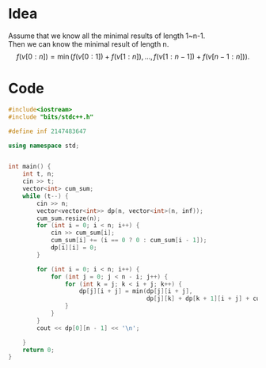 # Idea
Assume that we know all the minimal results of length 1~n-1.  
Then we can know the minimal result of length n.  
$$f(v[0:n]) = \min(f(v[0:1]) + f(v[1:n]),\dots,f(v[1:n-1]) + f(v[n-1:n])).$$


# Code
```cpp
#include<iostream>
#include "bits/stdc++.h"

#define inf 2147483647

using namespace std;


int main() {
    int t, n;
    cin >> t;
    vector<int> cum_sum;
    while (t--) {
        cin >> n;
        vector<vector<int>> dp(n, vector<int>(n, inf));
        cum_sum.resize(n);
        for (int i = 0; i < n; i++) {
            cin >> cum_sum[i];
            cum_sum[i] += (i == 0 ? 0 : cum_sum[i - 1]);
            dp[i][i] = 0;
        }

        for (int i = 0; i < n; i++) {
            for (int j = 0; j < n - i; j++) {
                for (int k = j; k < i + j; k++) {
                    dp[j][i + j] = min(dp[j][i + j],
                                       dp[j][k] + dp[k + 1][i + j] + cum_sum[i + j] - (j == 0 ? 0 : cum_sum[j - 1]));
                }
            }
        }
        cout << dp[0][n - 1] << '\n';

    }
    return 0;
}
```